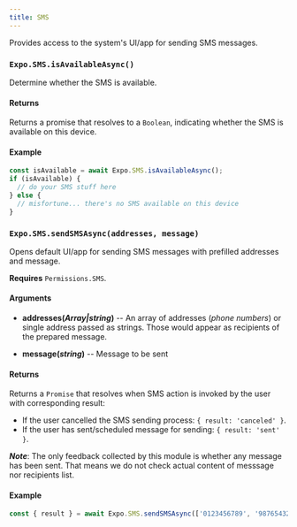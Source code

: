 ```yaml
---
title: SMS
---
```


Provides access to the system's UI/app for sending SMS messages.

### `Expo.SMS.isAvailableAsync()`

Determine whether the SMS is available.

#### Returns

Returns a promise that resolves to a `Boolean`, indicating whether the SMS is available on this device.

#### Example

```javascript
const isAvailable = await Expo.SMS.isAvailableAsync();
if (isAvailable) {
  // do your SMS stuff here
} else {
  // misfortune... there's no SMS available on this device
}
```

### `Expo.SMS.sendSMSAsync(addresses, message)`

Opens default UI/app for sending SMS messages with prefilled addresses and message.

**Requires** `Permissions.SMS`.

#### Arguments

-  **addresses(_Array<string>|string_)** -- An array of addresses (_phone numbers_) or single address passed as strings. Those would appear as recipients of the prepared message. 

-  **message(_string_)** -- Message to be sent

#### Returns

Returns a `Promise` that resolves when SMS action is invoked by the user with corresponding result:

- If the user cancelled the SMS sending process: `{ result: 'canceled' }`.
- If the user has sent/scheduled message for sending: `{ result: 'sent' }`.

**_Note_**: The only feedback collected by this module is whether any message has been sent. That means we do not check actual content of messsage nor recipients list. 


#### Example

```javascript
const { result } = await Expo.SMS.sendSMSAsync(['0123456789', '9876543210'], 'My sample HelloWorld message');
```